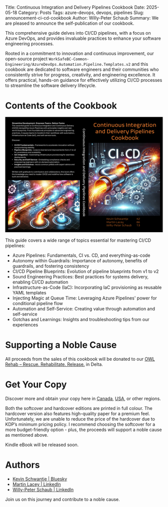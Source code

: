 Title: Continuous Integration and Delivery Pipelines Cookbook
Date: 2025-05-18
Category: Posts 
Tags: azure-devops, devops, pipelines
Slug: announcement-ci-cd-cookbook
Author: Willy-Peter Schaub
Summary: We are pleased to announce the self-publication of our cookbook.

This comprehensive guide delves into CI/CD pipelines, with a focus on Azure DevOps, and provides invaluable practices to enhance your software engineering processes.

Rooted in a commitment to innovation and continuous improvement, our open-source project 
`WorkSafeBC-Common-Engineering/AzureDevOps.Automation.Pipeline.Templates.v2` and this cookbook are dedicated to software engineers and their communities who consistently strive for progress, creativity, and engineering excellence. It offers practical, hands-on guidance for effectively utilizing CI/CD processes to streamline the software delivery lifecycle.

# Contents of the Cookbook

![Cover](/images/announcement-ci-cd-cookbook-1.png)

This guide covers a wide range of topics essential for mastering CI/CD pipelines:

 - Azure Pipelines: Fundamentals, CI vs. CD, and everything-as-code
 - Autonomy within Guardrails: Importance of autonomy, benefits of guardrails, and fostering consistency
 - CI/CD Pipeline Blueprints: Evolution of pipeline blueprints from v1 to v2
 - Sound Engineering Practices: Best practices for systems delivery, enabling CI/CD automation
 - Infrastructure-as-Code (IaC): Incorporating IaC provisioning as reusable YAML templates
 - Injecting Magic at Queue Time: Leveraging Azure Pipelines' power for conditional pipeline flow
 - Automation and Self-Service: Creating value through automation and self-service
 - Gotchas and Learnings: Insights and troubleshooting tips from our experiences

# Supporting a Noble Cause

All proceeds from the sales of this cookbook will be donated to our [OWL Rehab – Rescue. Rehabilitate. Release.](https://www.owlrehab.org/) in Delta.

# Get Your Copy

Discover more and obtain your copy here in [Canada](https://www.amazon.ca/Continuous-Integration-Delivery-Pipelines-Cookbook/dp/B0F92XYZ24/), [USA](https://www.amazon.com/Continuous-Integration-Delivery-Pipelines-Cookbook/dp/B0F92XYZ24/), or other regions.

Both the softcover and hardcover editions are printed in full colour. The hardcover version also features high-quality paper for a premium feel. Unfortunately, we are unable to reduce the price of the hardcover due to KDP’s minimum pricing policy. I recommend choosing the softcover for a more budget-friendly option - plus, the proceeds will support a noble cause as mentioned above.

Kindle eBook will be released soon.

# Authors

- [Kevin Schwantje | Bluesky](https://bsky.app/profile/604kev.online)
- [Martin Lacey | LinkedIn](https://www.linkedin.com/in/martinmlacey/)
- [Willy-Peter Schaub | LinkedIn](https://www.linkedin.com/in/wpschaub/)

Join us on this journey and contribute to a noble cause.
